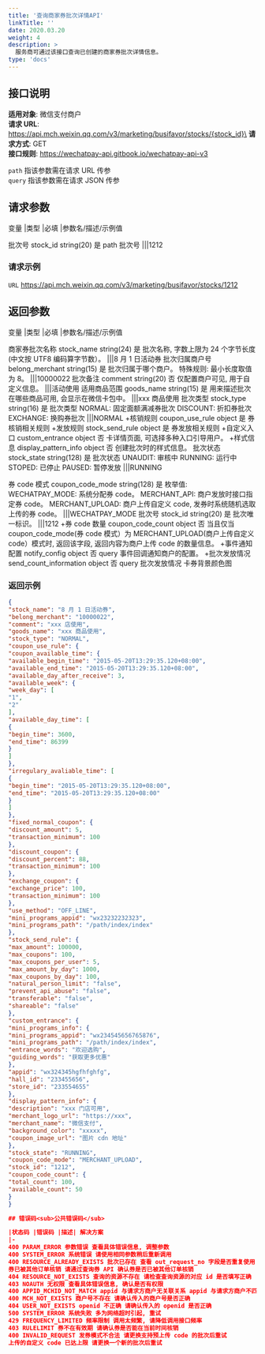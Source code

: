 ```yaml
---
title: '查询商家券批次详情API'
linkTitle: ''
date: 2020.03.20
weight: 4
description: >
  服务商可通过该接口查询已创建的商家券批次详情信息。
type: 'docs'
---
```


## 接口说明

**适用对象**: 微信支付商户\
**请求 URL**: https://api.mch.weixin.qq.com/v3/marketing/busifavor/stocks/{stock_id}\
**请求方式**: GET\
**接口规则**: https://wechatpay-api.gitbook.io/wechatpay-api-v3

`path` 指该参数需在请求 URL 传参\
`query` 指该参数需在请求 JSON 传参

## 请求参数

变量 |类型 |必填 |参数名/描述/示例值

批次号 stock_id string(20) 是 path 批次号
|||1212

### 请求示例

`URL` https://api.mch.weixin.qq.com/v3/marketing/busifavor/stocks/1212

## 返回参数

变量 |类型 |必填 |参数名/描述/示例值

商家券批次名称 stock_name string(24) 是 批次名称, 字数上限为 24 个字节长度(中文按 UTF8 编码算字节数）。
|||8 月 1 日活动券
批次归属商户号 belong_merchant string(15) 是 批次归属于哪个商户。
特殊规则: 最小长度取值为 8。
|||10000022
批次备注 comment string(20) 否 仅配置商户可见, 用于自定义信息。
|||活动使用
适用商品范围 goods_name string(15) 是 用来描述批次在哪些商品可用, 会显示在微信卡包中。
|||xxx 商品使用
批次类型 stock_type string(16) 是 批次类型
NORMAL: 固定面额满减券批次
DISCOUNT: 折扣券批次
EXCHANGE: 换购券批次
|||NORMAL +核销规则 coupon_use_rule object 是 券核销相关规则 +发放规则 stock_send_rule object 是 券发放相关规则 +自定义入口 custom_entrance object 否 卡详情页面, 可选择多种入口引导用户。 +样式信息 display_pattern_info object 否 创建批次时的样式信息。
批次状态 stock_state string(128) 是 批次状态
UNAUDIT: 审核中
RUNNING: 运行中
STOPED: 已停止
PAUSED: 暂停发放
|||RUNNING

券 code 模式 coupon_code_mode string(128) 是 枚举值:
WECHATPAY_MODE: 系统分配券 code。
MERCHANT_API: 商户发放时接口指定券 code。
MERCHANT_UPLOAD: 商户上传自定义 code, 发券时系统随机选取上传的券 code。
|||WECHATPAY_MODE
批次号 stock_id string(20) 是 批次唯一标识。
|||1212 +券 code 数量 coupon_code_count object 否 当且仅当 coupon_code_mode(券 code 模式）为 MERCHANT_UPLOAD(商户上传自定义 code）模式时, 返回该字段, 返回内容为商户上传 code 的数量信息。 +事件通知配置 notify_config object 否 query 事件回调通知商户的配置。 +批次发放情况 send_count_information object 否 query 批次发放情况
卡券背景颜色图

### 返回示例

```json
{
"stock_name": "8 月 1 日活动券",
"belong_merchant": "10000022",
"comment": "xxx 店使用",
"goods_name": "xxx 商品使用",
"stock_type": "NORMAL",
"coupon_use_rule": {
"coupon_available_time": {
"available_begin_time": "2015-05-20T13:29:35.120+08:00",
"available_end_time": "2015-05-20T13:29:35.120+08:00",
"available_day_after_receive": 3,
"available_week": {
"week_day": [
"1",
"2"
],
"available_day_time": [
{
"begin_time": 3600,
"end_time": 86399
}
]
},
"irregulary_avaliable_time": [
{
"begin_time": "2015-05-20T13:29:35.120+08:00",
"end_time": "2015-05-20T13:29:35.120+08:00"
}
]
},
"fixed_normal_coupon": {
"discount_amount": 5,
"transaction_minimum": 100
},
"discount_coupon": {
"discount_percent": 88,
"transaction_minimum": 100
},
"exchange_coupon": {
"exchange_price": 100,
"transaction_minimum": 100
},
"use_method": "OFF_LINE",
"mini_programs_appid": "wx23232232323",
"mini_programs_path": "/path/index/index"
},
"stock_send_rule": {
"max_amount": 100000,
"max_coupons": 100,
"max_coupons_per_user": 5,
"max_amount_by_day": 1000,
"max_coupons_by_day": 100,
"natural_person_limit": "false",
"prevent_api_abuse": "false",
"transferable": "false",
"shareable": "false"
},
"custom_entrance": {
"mini_programs_info": {
"mini_programs_appid": "wx234545656765876",
"mini_programs_path": "/path/index/index",
"entrance_words": "欢迎选购",
"guiding_words": "获取更多优惠"
},
"appid": "wx324345hgfhfghfg",
"hall_id": "233455656",
"store_id": "233554655"
},
"display_pattern_info": {
"description": "xxx 门店可用",
"merchant_logo_url": "https://xxx",
"merchant_name": "微信支付",
"background_color": "xxxxx",
"coupon_image_url": "图片 cdn 地址"
},
"stock_state": "RUNNING",
"coupon_code_mode": "MERCHANT_UPLOAD",
"stock_id": "1212",
"coupon_code_count": {
"total_count": 100,
"available_count": 50
}
}

## 错误码<sub>公共错误码</sub>

|状态码 |错误码 |描述| 解决方案
|-
400 PARAM_ERROR 参数错误 查看具体错误信息, 调整参数
400 SYSTEM_ERROR 系统错误 请使用相同参数稍后重新调用
400 RESOURCE_ALREADY_EXISTS 批次已存在 查看 out_request_no 字段是否重复使用
券已被其他订单核销 请通过查询券 API 确认券是否已被其他订单核销
404 RESOURCE_NOT_EXISTS 查询的资源不存在 请检查查询资源的对应 id 是否填写正确
403 NOAUTH 无权限 查看具体错误信息, 确认是否有权限
400 APPID_MCHID_NOT_MATCH appid 与请求方商户无关联关系 appid 与请求方商户不匹配, 请确认 appid 与请求方商户是否有关联关系
400 MCH_NOT_EXISTS 商户号不存在 请确认传入的商户号是否正确
404 USER_NOT_EXISTS openid 不正确 请确认传入的 openid 是否正确
500 SYSTEM_ERROR 系统失败 多为网络超时引起, 重试
429 FREQUENCY_LIMITED 频率限制 调用太频繁, 请降低调用接口频率
403 RULELIMIT 券不在有效期 请确认券是否能在当前时间核销
400 INVALID_REQUEST 发券模式不合法 请更换支持预上传 code 的批次后重试
上传的自定义 code 已达上限 请更换一个新的批次后重试
```

